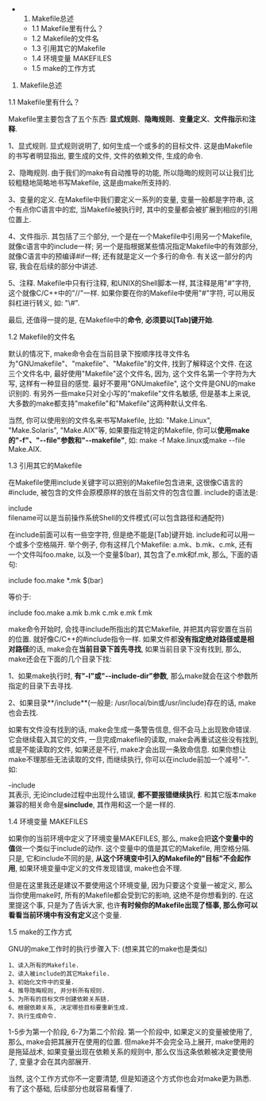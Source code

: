 - 1. Makefile总述
    - 1.1 Makefile里有什么？
    - 1.2 Makefile的文件名
    - 1.3 引用其它的Makefile
    - 1.4 环境变量 MAKEFILES
    - 1.5 make的工作方式

1. Makefile总述

1.1 Makefile里有什么？

Makefile里主要包含了五个东西: **显式规则**、**隐晦规则**、**变量定义**、**文件指示**和**注释**. 

1、显式规则. 显式规则说明了, 如何生成一个或多的的目标文件. 这是由Makefile的书写者明显指出, 要生成的文件, 文件的依赖文件, 生成的命令. 

2、隐晦规则. 由于我们的make有自动推导的功能, 所以隐晦的规则可以让我们比较粗糙地简略地书写Makefile, 这是由make所支持的. 

3、变量的定义. 在Makefile中我们要定义一系列的变量, 变量一般都是字符串, 这个有点你C语言中的宏, 当Makefile被执行时, 其中的变量都会被扩展到相应的引用位置上. 

4、文件指示. 其包括了三个部分, 一个是在一个Makefile中引用另一个Makefile, 就像c语言中的include一样; 另一个是指根据某些情况指定Makefile中的有效部分, 就像C语言中的预编译#if一样; 还有就是定义一个多行的命令. 有关这一部分的内容, 我会在后续的部分中讲述. 

5、注释. Makefile中只有行注释, 和UNIX的Shell脚本一样, 其注释是用"#"字符, 这个就像C/C++中的"//"一样. 如果你要在你的Makefile中使用"#"字符, 可以用反斜杠进行转义, 如: "\\#". 

最后, 还值得一提的是, 在Makefile中的**命令**, **必须要以[Tab]键开始**. 

1.2 Makefile的文件名

默认的情况下, make命令会在当前目录下按顺序找寻文件名为"GNUmakefile"、"makefile"、"Makefile"的文件, 找到了解释这个文件. 在这三个文件名中, 最好使用"Makefile"这个文件名, 因为, 这个文件名第一个字符为大写, 这样有一种显目的感觉. 最好不要用"GNUmakefile", 这个文件是GNU的make识别的. 有另外一些make只对全小写的"makefile"文件名敏感, 但是基本上来说, 大多数的make都支持"makefile"和"Makefile"这两种默认文件名. 

当然, 你可以使用别的文件名来书写Makefile, 比如: "Make.Linux", "Make.Solaris", "Make.AIX"等, 如果要指定特定的Makefile, 你可以**使用make的"-f"、"--file"参数和"--makefile"**, 如: make -f Make.linux或make --file Make.AIX. 

1.3 引用其它的Makefile

在Makefile使用include关键字可以把别的Makefile包含进来, 这很像C语言的#include, 被包含的文件会原模原样的放在当前文件的包含位置. include的语法是: 

include <filename>  
filename可以是当前操作系统Shell的文件模式(可以包含路径和通配符)

在include前面可以有一些空字符, 但是绝不能是[Tab]键开始. include和<filename>可以用一个或多个空格隔开. 举个例子, 你有这样几个Makefile: a.mk、b.mk、c.mk, 还有一个文件叫foo.make, 以及一个变量$(bar), 其包含了e.mk和f.mk, 那么, 下面的语句: 

include foo.make *.mk $(bar)

等价于: 

include foo.make a.mk b.mk c.mk e.mk f.mk

make命令开始时, 会找寻include所指出的其它Makefile, 并把其内容安置在当前的位置. 就好像C/C++的#include指令一样. 如果文件都**没有指定绝对路径或是相对路径**的话, make会在**当前目录下首先寻找**, 如果当前目录下没有找到, 那么, make还会在下面的几个目录下找: 

1、如果make执行时, **有"-I"或"--include-dir"参数**, 那么make就会在这个参数所指定的目录下去寻找. 

2、如果目录**<prefix>/include**(一般是: /usr/local/bin或/usr/include)存在的话, make也会去找. 

如果有文件没有找到的话, make会生成一条警告信息, 但不会马上出现致命错误. 它会继续载入其它的文件, 一旦完成makefile的读取, make会再重试这些没有找到, 或是不能读取的文件, 如果还是不行, make才会出现一条致命信息. 如果你想让make不理那些无法读取的文件, 而继续执行, 你可以在include前加一个减号"-". 如: 

-include <filename>  
其表示, 无论include过程中出现什么错误, **都不要报错继续执行**. 和其它版本make兼容的相关命令是**sinclude**, 其作用和这一个是一样的. 

1.4 环境变量 MAKEFILES

如果你的当前环境中定义了环境变量MAKEFILES, 那么, make会把**这个变量中的值**做一个类似于include的动作. 这个变量中的值是其它的Makefile, 用空格分隔. 只是, 它和include不同的是, **从这个环境变中引入的Makefile的"目标"不会起作用**, 如果环境变量中定义的文件发现错误, make也会不理. 

但是在这里我还是建议不要使用这个环境变量, 因为只要这个变量一被定义, 那么当你使用make时, 所有的Makefile都会受到它的影响, 这绝不是你想看到的. 在这里提这个事, 只是为了告诉大家, 也许**有时候你的Makefile出现了怪事, 那么你可以看看当前环境中有没有定义**这个变量. 

1.5 make的工作方式

GNU的make工作时的执行步骤入下: (想来其它的make也是类似)

```
1、读入所有的Makefile. 
2、读入被include的其它Makefile. 
3、初始化文件中的变量. 
4、推导隐晦规则, 并分析所有规则. 
5、为所有的目标文件创建依赖关系链. 
6、根据依赖关系, 决定哪些目标要重新生成. 
7、执行生成命令. 
```

1-5步为第一个阶段, 6-7为第二个阶段. 第一个阶段中, 如果定义的变量被使用了, 那么, make会把其展开在使用的位置. 但make并不会完全马上展开, make使用的是拖延战术, 如果变量出现在依赖关系的规则中, 那么仅当这条依赖被决定要使用了, 变量才会在其内部展开. 

当然, 这个工作方式你不一定要清楚, 但是知道这个方式你也会对make更为熟悉. 有了这个基础, 后续部分也就容易看懂了. 